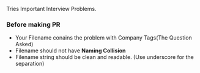 Tries Important Interview Problems.

### Before making PR

 - Your Filename conains the problem with Company Tags(The Question Asked)
 - Filename should not have **Naming Collision**
 - Filename string should be clean and readable. (Use underscore for the separation)
